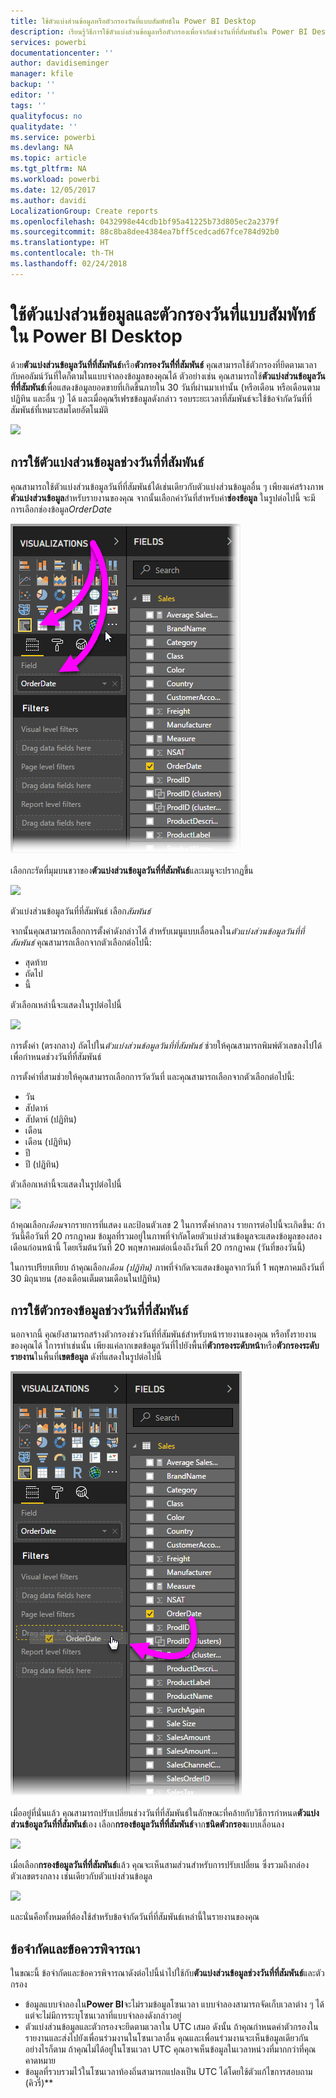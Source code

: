 ```yaml
---
title: ใช้ตัวแบ่งส่วนข้อมูลหรือตัวกรองวันที่แบบสัมพัทธ์ใน Power BI Desktop
description: เรียนรู้วิธีการใช้ตัวแบ่งส่วนข้อมูลหรือตัวกรองเพื่อจำกัดช่วงวันที่ที่สัมพันธ์ใน Power BI Desktop
services: powerbi
documentationcenter: ''
author: davidiseminger
manager: kfile
backup: ''
editor: ''
tags: ''
qualityfocus: no
qualitydate: ''
ms.service: powerbi
ms.devlang: NA
ms.topic: article
ms.tgt_pltfrm: NA
ms.workload: powerbi
ms.date: 12/05/2017
ms.author: davidi
LocalizationGroup: Create reports
ms.openlocfilehash: 0432998e44cdb1bf95a41225b73d805ec2a2379f
ms.sourcegitcommit: 88c8ba8dee4384ea7bff5cedcad67fce784d92b0
ms.translationtype: HT
ms.contentlocale: th-TH
ms.lasthandoff: 02/24/2018
---
```

# <a name="use-a-relative-date-slicer-and-filter-in-power-bi-desktop"></a>ใช้ตัวแบ่งส่วนข้อมูลและตัวกรองวันที่แบบสัมพัทธ์ใน Power BI Desktop
ด้วย**ตัวแบ่งส่วนข้อมูลวันที่ที่สัมพันธ์**หรือ**ตัวกรองวันที่ี่ที่สัมพันธ์** คุณสามารถใช้ตัวกรองที่ยึดตามเวลากับคอลัมน์วันที่ใดก็ตามในแบบจำลองข้อมูลของคุณได้ ตัวอย่างเช่น คุณสามารถใช้**ตัวแบ่งส่วนข้อมูลวันที่ที่สัมพันธ์**เพื่อแสดงข้อมูลยอดขายที่เกิดขึ้นภายใน 30 วันที่ผ่านมาเท่านั้น (หรือเดือน หรือเดือนตามปฏิทิน และอื่น ๆ) ได้ และเมื่อคุณรีเฟรชข้อมูลดังกล่าว รอบระยะเวลาที่สัมพันธ์จะใช้ข้อจำกัดวันที่ที่สัมพันธ์ที่เหมาะสมโดยอัตโนมัติ

![](media/desktop-slicer-filter-date-range/relative-date-range-slicer-filter_01.png)

## <a name="using-the-relative-date-range-slicer"></a>การใช้ตัวแบ่งส่วนข้อมูลช่วงวันที่ที่สัมพันธ์
คุณสามารถใช้ตัวแบ่งส่วนข้อมูลวันที่ที่สัมพันธ์ได้เช่นเดียวกับตัวแบ่งส่วนข้อมูลอื่น ๆ เพียงแค่สร้างภาพ**ตัวแบ่งส่วนข้อมูล**สำหรับรายงานของคุณ จากนั้นเลือกค่าวันที่สำหรับค่า**ช่องข้อมูล** ในรูปต่อไปนี้ จะมีการเลือกช่องข้อมูล*OrderDate*

![](media/desktop-slicer-filter-date-range/relative-date-range-slicer-filter_02.png)

เลือกกะรัตที่มุมบนขวาของ**ตัวแบ่งส่วนข้อมูลวันที่ที่สัมพันธ์**และเมนูจะปรากฏขึ้น

![](media/desktop-slicer-filter-date-range/relative-date-range-slicer-filter_03.png)

ตัวแบ่งส่วนข้อมูลวันที่ที่สัมพันธ์ เลือก*สัมพันธ์*

จากนั้นคุณสามารถเลือกการตั้งค่าดังกล่าวได้ สำหรับเมนูแบบเลื่อนลงใน*ตัวแบ่งส่วนข้อมูลวันที่ที่สัมพันธ์* คุณสามารถเลือกจากตัวเลือกต่อไปนี้:

* สุดท้าย
* ถัดไป
* นี้

ตัวเลือกเหล่านี้จะแสดงในรูปต่อไปนี้

![](media/desktop-slicer-filter-date-range/relative-date-range-slicer-filter_04.png)

การตั้งค่า (ตรงกลาง) ถัดไปใน*ตัวแบ่งส่วนข้อมูลวันที่ที่สัมพันธ์* ช่วยให้คุณสามารถพิมพ์ตัวเลขลงไปได้เพื่อกำหนดช่วงวันที่ที่สัมพันธ์

การตั้งค่าที่สามช่วยให้คุณสามารถเลือกการวัดวันที่ และคุณสามารถเลือกจากตัวเลือกต่อไปนี้:

* วัน
* สัปดาห์
* สัปดาห์ (ปฏิทิน)
* เดือน
* เดือน (ปฏิทิน)
* ปี
* ปี (ปฏิทิน)

ตัวเลือกเหล่านี้จะแสดงในรูปต่อไปนี้

![](media/desktop-slicer-filter-date-range/relative-date-range-slicer-filter_05.png)

ถ้าคุณเลือก*เดือน*จากรายการที่แสดง และป้อนตัวเลข 2 ในการตั้งค่ากลาง รายการต่อไปนี้จะเกิดขึ้น: ถ้าวันนี้คือวันที่ 20 กรกฎาคม ข้อมูลที่รวมอยู่ในภาพที่จำกัดโดยตัวแบ่งส่วนข้อมูลจะแสดงข้อมูลของสองเดือนก่อนหน้านี้ โดยเริ่มต้นวันที่ 20 พฤษภาคมต่อเนื่องถึงวันที่ 20 กรกฎาคม (วันที่ของวันนี้)

ในการเปรียบเทียบ ถ้าคุณเลือก*เดือน (ปฏิทิน)* ภาพที่จำกัดจะแสดงข้อมูลจากวันที่ 1 พฤษภาคมถึงวันที่ 30 มิถุนายน (สองเดือนเต็มตามเดือนในปฏิทิน)

## <a name="using-the-relative-date-range-filter"></a>การใช้ตัวกรองข้อมูลช่วงวันที่ที่สัมพันธ์
นอกจากนี้ คุณยังสามารถสร้างตัวกรองช่วงวันที่ที่สัมพันธ์สำหรับหน้ารายงานของคุณ หรือทั้งรายงานของคุณได้ ใการทำเช่นนั้น เพียงแค่ลากเขตข้อมูลวันที่ไปยังพื้นที่**ตัวกรองระดับหน้า**หรือ**ตัวกรองระดับรายงาน**ในพื้นที่**เขตข้อมูล** ดังที่แสดงในรูปต่อไปนี้

![](media/desktop-slicer-filter-date-range/relative-date-range-slicer-filter_06.png)

เมื่ออยู่ที่นั่นแล้ว คุณสามารถปรับเปลี่ยนช่วงวันที่ที่สัมพันธ์ในลักษณะที่คล้ายกับวิธีการกำหนด**ตัวแบ่งส่วนข้อมูลวันที่ที่สัมพันธ์**เอง เลือก**กรองข้อมูลวันที่ที่สัมพันธ์**จาก**ชนิดตัวกรอง**แบบเลื่อนลง

![](media/desktop-slicer-filter-date-range/relative-date-range-slicer-filter_07.png)

เมื่อเลือก**กรองข้อมูลวันที่ที่สัมพันธ์**แล้ว คุณจะเห็นสามส่วนสำหรับการปรับเปลี่ยน ซึ่งรวมถึงกล่องตัวเลขตรงกลาง เช่นเดียวกับตัวแบ่งส่วนข้อมูล

![](media/desktop-slicer-filter-date-range/relative-date-range-slicer-filter_08.png)

และนั่นคือทั้งหมดที่ต้องใช้สำหรับข้อจำกัดวันที่ที่สัมพันธ์เหล่านี้ในรายงานของคุณ

## <a name="limitations-and-considerations"></a>ข้อจำกัดและข้อควรพิจารณา
ในขณะนี้ ข้อจำกัดและข้อควรพิจารณาดังต่อไปนี้นำไปใช้กับ**ตัวแบ่งส่วนข้อมูลช่วงวันที่ที่สัมพันธ์**และตัวกรอง

* ข้อมูลแบบจำลองใน**Power BI**จะไม่รวมข้อมูลโซนเวลา แบบจำลองสามารถจัดเก็บเวลาต่าง ๆ ได้ แต่จะไม่มีการระบุโซนเวลาที่แบบจำลองดังกล่าวอยู่
* ตัวแบ่งส่วนข้อมูลและตัวกรองจะยึดตามเวลาใน UTC เสมอ ดังนั้น ถ้าคุณกำหนดค่าตัวกรองในรายงานและส่งไปยังเพื่อนร่วมงานในโซนเวลาอื่น คุณและเพื่อนร่วมงานจะเห็นข้อมูลเดียวกัน อย่างไรก็ตาม ถ้าคุณไม่ได้อยู่ในโซนเวลา UTC คุณอาจเห็นข้อมูลในเวลาหน่วงที่มากกว่าที่คุณคาดหมาย
* ข้อมูลที่รวบรวมไว้ในโซนเวลาท้องถิ่นสามารถแปลงเป็น UTC ได้โดยใช้ตัวแก้ไขการสอบถาม (คิวรี่)**


